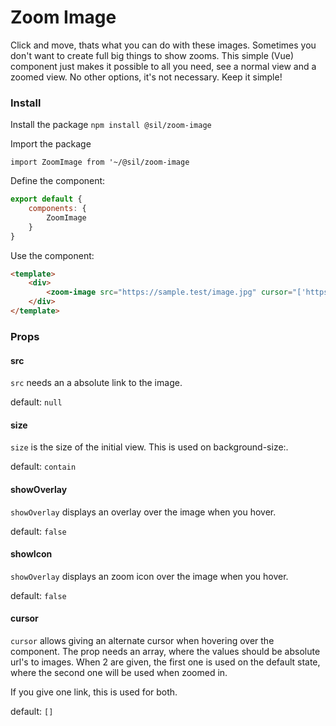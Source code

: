 # Zoom Image

Click and move, thats what you can do with these images. Sometimes you don't want to create full big things to show zooms.
This simple (Vue) component just makes it possible to all you need, see a normal view and a zoomed view.
No other options, it's not necessary. Keep it simple!

### Install

Install the package
`npm install @sil/zoom-image`

Import the package

`import ZoomImage from '~/@sil/zoom-image`

Define the component:

```js
export default {
	components: {
		ZoomImage
	}
}
```

Use the component:

```html
<template>
	<div>
		<zoom-image src="https://sample.test/image.jpg" cursor="['https://sample.test/cursor.jpg','https://sample.test/cursor-active.jpg']" size="100% auto" />
	</div>
</template>

```


		
### Props

#### src

`src` needs an a absolute link to the image.

default: `null`

#### size

`size` is the size of the initial view. This is used on background-size:. 

default: `contain`

#### showOverlay

`showOverlay` displays an overlay over the image when you hover.

default: `false`

#### showIcon

`showOverlay` displays an zoom icon over the image when you hover.

default: `false`

#### cursor

`cursor` allows giving an alternate cursor when hovering over the component. The prop needs an array, where the values should
be absolute url's to images. When 2 are given, the first one is used on the default state, where the second one will be used when zoomed in.

If you give one link, this is used for both.

default: `[]`